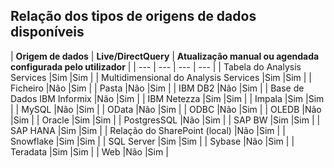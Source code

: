## <a name="list-of-available-data-source-types"></a>Relação dos tipos de origens de dados disponíveis

| **Origem de dados** | **Live/DirectQuery** | **Atualização manual ou agendada configurada pelo utilizador** |
| --- | --- | --- | --- |
| Tabela do Analysis Services |Sim |Sim |
| Multidimensional do Analysis Services |Sim |Sim |
| Ficheiro |Não |Sim |
| Pasta |Não |Sim |
| IBM DB2 |Não |Sim |
| Base de Dados IBM Informix |Não |Sim |
| IBM Netezza |Sim |Sim |
| Impala |Sim |Sim |
| MySQL |Não |Sim |
| OData |Não |Sim |
| ODBC |Não |Sim |
| OLEDB |Não |Sim |
| Oracle |Sim |Sim |
| PostgresSQL |Não |Sim |
| SAP BW |Sim |Sim |
| SAP HANA |Sim |Sim |
| Relação do SharePoint (local) |Não |Sim |
| Snowflake |Sim |Sim |
| SQL Server |Sim |Sim |
| Sybase |Não |Sim |
| Teradata |Sim |Sim |
| Web |Não |Sim |

